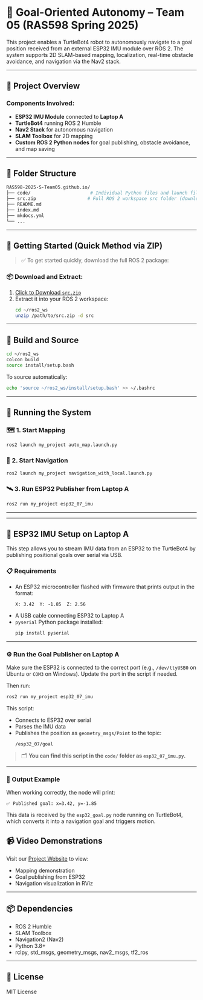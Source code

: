 # 🧭 Goal-Oriented Autonomy – Team 05 (RAS598 Spring 2025)

This project enables a TurtleBot4 robot to autonomously navigate to a goal position received from an external ESP32 IMU module over ROS 2. The system supports 2D SLAM-based mapping, localization, real-time obstacle avoidance, and navigation via the Nav2 stack.

---

## 🧩 Project Overview

### Components Involved:
- **ESP32 IMU Module** connected to **Laptop A**
- **TurtleBot4** running ROS 2 Humble
- **Nav2 Stack** for autonomous navigation
- **SLAM Toolbox** for 2D mapping
- **Custom ROS 2 Python nodes** for goal publishing, obstacle avoidance, and map saving

---

## 📁 Folder Structure

```bash
RAS598-2025-S-Team05.github.io/
├── code/                      # Individual Python files and launch files
├── src.zip                   # Full ROS 2 workspace src folder (download and extract)
├── README.md
├── index.md
├── mkdocs.yml
└── ...
```

---

## 🚧 Getting Started (Quick Method via ZIP)

> ✅ To get started quickly, download the full ROS 2 package:

### 📦 Download and Extract:
1. [Click to Download `src.zip`](./src.zip)
2. Extract it into your ROS 2 workspace:
   ```bash
   cd ~/ros2_ws
   unzip /path/to/src.zip -d src
   ```

---

## 🧱 Build and Source

```bash
cd ~/ros2_ws
colcon build
source install/setup.bash
```

To source automatically:
```bash
echo 'source ~/ros2_ws/install/setup.bash' >> ~/.bashrc
```

---

## 🚀 Running the System

### 🗺️ 1. Start Mapping

```bash
ros2 launch my_project auto_map.launch.py
```

### 🧭 2. Start Navigation

```bash
ros2 launch my_project navigation_with_local.launch.py
```

### 🛰️ 3. Run ESP32 Publisher from Laptop A

```bash
ros2 run my_project esp32_07_imu
```

---


---

## 🔌 ESP32 IMU Setup on Laptop A

This step allows you to stream IMU data from an ESP32 to the TurtleBot4 by publishing positional goals over serial via USB.

### 📋 Requirements

- An ESP32 microcontroller flashed with firmware that prints output in the format:
  ```
  X: 3.42  Y: -1.85  Z: 2.56
  ```
- A USB cable connecting ESP32 to Laptop A
- `pyserial` Python package installed:
  ```bash
  pip install pyserial
  ```

---

### ⚙️ Run the Goal Publisher on Laptop A

Make sure the ESP32 is connected to the correct port (e.g., `/dev/ttyUSB0` on Ubuntu or `COM3` on Windows). Update the port in the script if needed.

Then run:

```bash
ros2 run my_project esp32_07_imu
```

This script:
- Connects to ESP32 over serial
- Parses the IMU data
- Publishes the position as `geometry_msgs/Point` to the topic:
  ```
  /esp32_07/goal
  ```

> 🗂️ **You can find this script in the `code/` folder as `esp32_07_imu.py`.**

---

### 🧠 Output Example

When working correctly, the node will print:
```
✅ Published goal: x=3.42, y=-1.85
```

This data is received by the `esp32_goal.py` node running on TurtleBot4, which converts it into a navigation goal and triggers motion.


## 📹 Video Demonstrations

Visit our [Project Website](https://your-username.github.io/RAS598-2025-S-Team05.github.io/) to view:
- Mapping demonstration
- Goal publishing from ESP32
- Navigation visualization in RViz

---

## 📦 Dependencies

- ROS 2 Humble
- SLAM Toolbox
- Navigation2 (Nav2)
- Python 3.8+
- rclpy, std_msgs, geometry_msgs, nav2_msgs, tf2_ros

---

## 📌 License

MIT License
